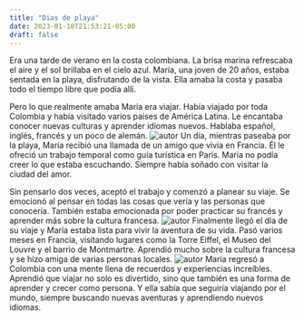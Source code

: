 ```yaml
---
title: "Dias de playa"
date: 2023-01-18T21:53:21-05:00
draft: false
---
```






Era una tarde de verano en la costa colombiana. La brisa marina refrescaba el aire y el sol brillaba en el cielo azul. María, una joven de 20 años, estaba sentada en la playa, disfrutando de la vista. Ella amaba la costa y pasaba todo el tiempo libre que podía allí.

Pero lo que realmente amaba María era viajar. Había viajado por toda Colombia y había visitado varios países de América Latina. Le encantaba conocer nuevas culturas y aprender idiomas nuevos. Hablaba español, inglés, francés y un poco de alemán.
![autor](/images/img12.jpg)
Un día, mientras paseaba por la playa, María recibió una llamada de un amigo que vivía en Francia. Él le ofreció un trabajo temporal como guía turística en París. María no podía creer lo que estaba escuchando. Siempre había soñado con visitar la ciudad del amor.

Sin pensarlo dos veces, aceptó el trabajo y comenzó a planear su viaje. Se emocionó al pensar en todas las cosas que vería y las personas que conocería. También estaba emocionada por poder practicar su francés y aprender más sobre la cultura francesa.
![autor](/images/img4.jpg)
Finalmente llegó el día de su viaje y María estaba lista para vivir la aventura de su vida. Pasó varios meses en Francia, visitando lugares como la Torre Eiffel, el Museo del Louvre y el barrio de Montmartre. Aprendió mucho sobre la cultura francesa y se hizo amiga de varias personas locales.
![autor](/images/img1.jpg)
María regresó a Colombia con una mente llena de recuerdos y experiencias increíbles. Aprendió que viajar no solo es divertido, sino que también es una forma de aprender y crecer como persona. Y ella sabía que seguiría viajando por el mundo, siempre buscando nuevas aventuras y aprendiendo nuevos idiomas.



